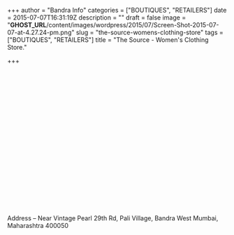 +++
author = "Bandra Info"
categories = ["BOUTIQUES", "RETAILERS"]
date = 2015-07-07T16:31:19Z
description = ""
draft = false
image = "__GHOST_URL__/content/images/wordpress/2015/07/Screen-Shot-2015-07-07-at-4.27.24-pm.png"
slug = "the-source-womens-clothing-store"
tags = ["BOUTIQUES", "RETAILERS"]
title = "The Source - Women's Clothing Store."

+++


<p><iframe width="560" height="315" src="httpss://www.youtube.com/embed/daqFA388mlU" frameborder="0" allowfullscreen></iframe></p>
<p>Address &#8211; Near Vintage Pearl 29th Rd, Pali Village, Bandra West Mumbai, Maharashtra 400050‎ </p>



